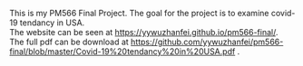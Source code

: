 This is my PM566 Final Project. The goal for the project is to examine covid-19 tendancy in USA.  
The website can be seen at https://yywuzhanfei.github.io/pm566-final/.   
The full pdf can be download at https://github.com/yywuzhanfei/pm566-final/blob/master/Covid-19%20tendancy%20in%20USA.pdf .
